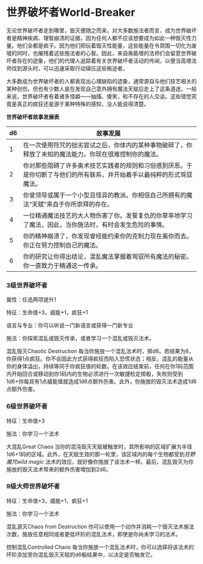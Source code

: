 # 世界破坏者World-Breaker

无论世界破坏者走到哪里，毁灭便随之而来。对大多数施法者而言，成为世界破坏者是精神疾病、理智崩溃的证据，因为任何人都不应该想要成为如此一种毁灭性力量。他们全都是疯子。因为他们把玩着毁灭性能量，这些能量在令周围一切化为废墟的同时，也摧残着这些施法者的心智。因此，来自奥能塔的法师们会留意世界破坏者存在的迹象，他们的代理人追踪着有关世界破坏者活动的传闻，以便当高塔法师找到源头时，可以迅速采取行动镇压这些叛逆者。

大多数成为世界破坏者的人都表现出心理缺陷的迹象，通常源自与他们技艺相关的某种创伤。但也有少数人是在发现自己意外拥有魔法天赋后走上了这条道途。一般来说，世界破坏者有着诸多怪癖——抽搐、傻笑，和不存在的人交谈。这些错觉究竟是真正的疯狂还是源于某种特殊的感知，没人能说得清楚。

**世界破坏者故事发展表**

<table>
<thead>
<tr class="header">
<th>d6</th>
<th>故事发展</th>
</tr>
</thead>
<tbody>
<tr class="odd">
<td>1</td>
<td>在一次使用符咒的拙劣尝试之后，你体内的某种事物破碎了，你释放了未知的魔法能力。你现在很难控制你的魔法。</td>
</tr>
<tr class="even">
<td>2</td>
<td>你对那些阻碍了许多奥术技艺实践者的规则和习俗感到厌恶。于是你切断了与他们的所有联系，并开始着手以最纯粹的形式驾驭魔法。</td>
</tr>
<tr class="odd">
<td>3</td>
<td>你曾领导或属于一个小型且怪异的教派。你相信自己所拥有的魔法“天赋”来自于你所崇拜的存在。</td>
</tr>
<tr class="even">
<td>4</td>
<td>一位精通魔法技艺的大人物伤害了你。发誓复仇的你草率地学习了魔法，因此，当你施法时，有时会发生危险的事情。</td>
</tr>
<tr class="odd">
<td>5</td>
<td>你的精神崩溃了，你发现曾经能约束你的克制力现在离你而去。你正在努力控制自己的魔法。</td>
</tr>
<tr class="even">
<td>6</td>
<td>你的研究让你得出结论，混乱魔法掌握着驾驭所有魔法的秘密。你一直致力于精通这一传承。</td>
</tr>
</tbody>
</table>

### 3级世界破坏者

属性：任选两项提升1

特征：生命值+3，威能+1，疯狂+1

语言与专业：你可以听说一门新语言或获得一门新专业

施法：你探索混乱或毁灭传承，或者学习一个混乱或毁灭法术。

混乱毁灭Chaotic Destruction
每当你施放一个混乱法术时，掷d6。若结果为6，你获得1点疯狂。你不会因此方式获得疯狂而陷入恐慌状态；相反，混乱的能量从你的身体溢出，持续等同于你疯狂值的轮数。在该效应结束前，任何在你1码范围内开始回合或移动到你1码内的生物必须进行一次敏捷检定掷骰，失败则受到1d6+你每具有1点威能值就造成1d6点额外伤害。此外，你施放的毁灭法术造成1d6点额外伤害。

### 6级世界破坏者

特征：生命值+3

施法：你学习一个法术

大混乱Great Chaos
当你的混沌毁灭天赋被触发时，其所影响的区域扩展为半径1d6+1码的区域。此外，在天赋生效的那一轮里，该区域内的每个生物都受到*狂野魔咒wild
magic*
法术的效应，就好像你施放了该法术一样。最后，混乱毁灭为你施放的毁灭法术带来的额外伤害增加到2d6。

### 9级大师世界破坏者

特征：生命值+3，威能+1，疯狂+1

施法：你学习一个法术

混乱源灭Chaos from Destruction
你可以使用一个动作并消耗一个毁灭法术施法次数，施放任意相同或者更低环阶的混乱法术，即使是你尚未学习的法术。

控制混乱Controlled Chaos
每当你施放一个混乱法术时，你可以选择将该法术的环阶添加至你混乱毁灭天赋的d6骰结果中，以决定是否触发它。
